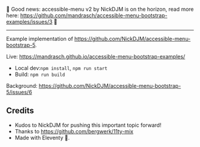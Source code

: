 📣 Good news: accessible-menu v2 by NickDJM is on the horizon, read more here: https://github.com/mandrasch/accessible-menu-bootstrap-examples/issues/3 📣

<hr>

Example implementation of https://github.com/NickDJM/accessible-menu-bootstrap-5.

Live: https://mandrasch.github.io/accessible-menu-bootstrap-examples/

- Local dev:`npm install`, `npm run start`
- Build: `npm run build`

Background: https://github.com/NickDJM/accessible-menu-bootstrap-5/issues/6

## Credits

- Kudos to NickDJM for pushing this important topic forward!
- Thanks to https://github.com/bergwerk/11ty-mix
- Made with Eleventy 🧡.
